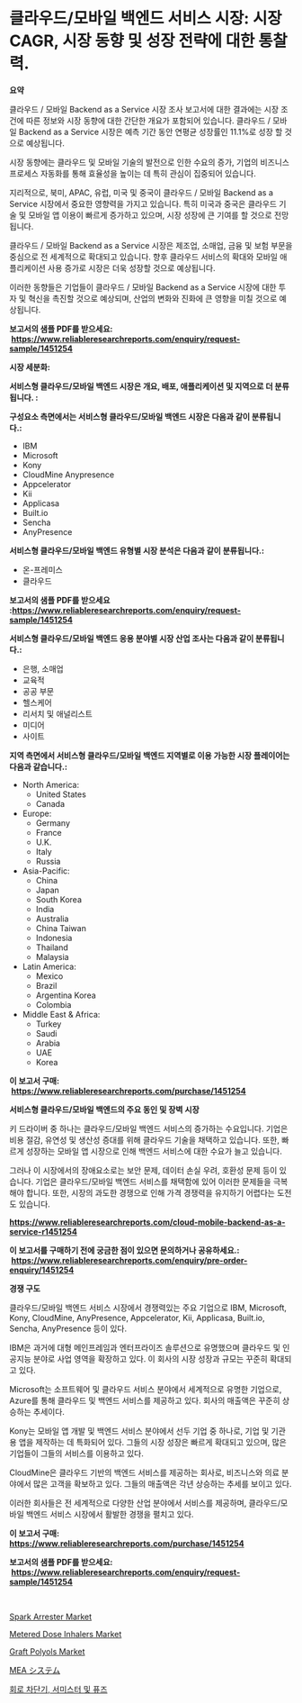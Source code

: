 <p><h1>클라우드/모바일 백엔드 서비스 시장: 시장 CAGR, 시장 동향 및 성장 전략에 대한 통찰력.</h1></p><p><strong>요약</strong></p>
<p><p>클라우드 / 모바일 Backend as a Service 시장 조사 보고서에 대한 결과에는 시장 조건에 따른 정보와 시장 동향에 대한 간단한 개요가 포함되어 있습니다. 클라우드 / 모바일 Backend as a Service 시장은 예측 기간 동안 연평균 성장률인 11.1%로 성장 할 것으로 예상됩니다.</p><p>시장 동향에는 클라우드 및 모바일 기술의 발전으로 인한 수요의 증가, 기업의 비즈니스 프로세스 자동화를 통해 효율성을 높이는 데 특히 관심이 집중되어 있습니다.</p><p>지리적으로, 북미, APAC, 유럽, 미국 및 중국이 클라우드 / 모바일 Backend as a Service 시장에서 중요한 영향력을 가지고 있습니다. 특히 미국과 중국은 클라우드 기술 및 모바일 앱 이용이 빠르게 증가하고 있으며, 시장 성장에 큰 기여를 할 것으로 전망됩니다.</p><p>클라우드 / 모바일 Backend as a Service 시장은 제조업, 소매업, 금융 및 보험 부문을 중심으로 전 세계적으로 확대되고 있습니다. 향후 클라우드 서비스의 확대와 모바일 애플리케이션 사용 증가로 시장은 더욱 성장할 것으로 예상됩니다.</p><p>이러한 동향들은 기업들이 클라우드 / 모바일 Backend as a Service 시장에 대한 투자 및 혁신을 촉진할 것으로 예상되며, 산업의 변화와 진화에 큰 영향을 미칠 것으로 예상됩니다.</p></p>
<p><strong>보고서의 샘플 PDF를 받으세요: &nbsp;<a href="https://www.reliableresearchreports.com/enquiry/request-sample/1451254">https://www.reliableresearchreports.com/enquiry/request-sample/1451254</a></strong></p>
<p><strong>시장 세분화:</strong></p>
<p><strong> 서비스형 클라우드/모바일 백엔드 시장은 개요, 배포, 애플리케이션 및 지역으로 더 분류됩니다. :</strong></p>
<p><strong>구성요소 측면에서는 서비스형 클라우드/모바일 백엔드 시장은 다음과 같이 분류됩니다.:</strong></p>
<p><ul><li>IBM</li><li>Microsoft</li><li>Kony</li><li>CloudMine Anypresence</li><li>Appcelerator</li><li>Kii</li><li>Applicasa</li><li>Built.io</li><li>Sencha</li><li>AnyPresence</li></ul></p>
<p><strong> 서비스형 클라우드/모바일 백엔드 유형별 시장 분석은 다음과 같이 분류됩니다.:</strong></p>
<p><ul><li>온-프레미스</li><li>클라우드</li></ul></p>
<p><strong>보고서의 샘플 PDF를 받으세요 :<a href="https://www.reliableresearchreports.com/enquiry/request-sample/1451254">https://www.reliableresearchreports.com/enquiry/request-sample/1451254</a></strong></p>
<p><strong> 서비스형 클라우드/모바일 백엔드 응용 분야별 시장 산업 조사는 다음과 같이 분류됩니다.:</strong></p>
<p><ul><li>은행, 소매업</li><li>교육적</li><li>공공 부문</li><li>헬스케어</li><li>리서치 및 애널리스트</li><li>미디어</li><li>사이트</li></ul></p>
<p><strong>지역 측면에서 서비스형 클라우드/모바일 백엔드 지역별로 이용 가능한 시장 플레이어는 다음과 같습니다.:</strong></p>
<p><ul>
    <li>
        North America:
        <ul>
            <li>United States</li>
            <li>Canada</li>
        </ul>
    </li>
    <li>
        Europe:
        <ul>
            <li>Germany</li>
            <li>France</li>
            <li>U.K.</li>
            <li>Italy</li>
            <li>Russia</li>
        </ul>
    </li>
    <li>
        Asia-Pacific:
        <ul>
            <li>China</li>
            <li>Japan</li>
            <li>South Korea</li>
            <li>India</li>
            <li>Australia</li>
            <li>China Taiwan</li>
            <li>Indonesia</li>
            <li>Thailand</li>
            <li>Malaysia</li>
        </ul>
    </li>
    <li>
        Latin America:
        <ul>
            <li>Mexico</li>
            <li>Brazil</li>
            <li>Argentina Korea</li>
            <li>Colombia</li>
        </ul>
    </li>
    <li>
        Middle East & Africa:
        <ul>
            <li>Turkey</li>
            <li>Saudi</li>
            <li>Arabia</li>
            <li>UAE</li>
            <li>Korea</li>
        </ul>
    </li>
    </ul></p>
<p><strong>이 보고서 구매: &nbsp;<a href="https://www.reliableresearchreports.com/purchase/1451254">https://www.reliableresearchreports.com/purchase/1451254</a></strong></p>
<p><strong>서비스형 클라우드/모바일 백엔드의 주요 동인 및 장벽 시장</strong></p>
<p><p>키 드라이버 중 하나는 클라우드/모바일 백엔드 서비스의 증가하는 수요입니다. 기업은 비용 절감, 유연성 및 생산성 증대를 위해 클라우드 기술을 채택하고 있습니다. 또한, 빠르게 성장하는 모바일 앱 시장으로 인해 백엔드 서비스에 대한 수요가 늘고 있습니다. </p><p>그러나 이 시장에서의 장애요소로는 보안 문제, 데이터 손실 우려, 호환성 문제 등이 있습니다. 기업은 클라우드/모바일 백엔드 서비스를 채택함에 있어 이러한 문제들을 극복해야 합니다. 또한, 시장의 과도한 경쟁으로 인해 가격 경쟁력을 유지하기 어렵다는 도전도 있습니다.</p></p>
<p><strong><a href="https://www.reliableresearchreports.com/cloud-mobile-backend-as-a-service-r1451254">https://www.reliableresearchreports.com/cloud-mobile-backend-as-a-service-r1451254</a></strong></p>
<p><strong>이 보고서를 구매하기 전에 궁금한 점이 있으면 문의하거나 공유하세요.: &nbsp;<a href="https://www.reliableresearchreports.com/enquiry/pre-order-enquiry/1451254">https://www.reliableresearchreports.com/enquiry/pre-order-enquiry/1451254</a></strong></p>
<p><strong>경쟁 구도</strong></p>
<p><p>클라우드/모바일 백엔드 서비스 시장에서 경쟁력있는 주요 기업으로 IBM, Microsoft, Kony, CloudMine, AnyPresence, Appcelerator, Kii, Applicasa, Built.io, Sencha, AnyPresence 등이 있다. </p><p>IBM은 과거에 대형 메인프레임과 엔터프라이즈 솔루션으로 유명했으며 클라우드 및 인공지능 분야로 사업 영역을 확장하고 있다. 이 회사의 시장 성장과 규모는 꾸준히 확대되고 있다. </p><p>Microsoft는 소프트웨어 및 클라우드 서비스 분야에서 세계적으로 유명한 기업으로, Azure를 통해 클라우드 및 백엔드 서비스를 제공하고 있다. 회사의 매출액은 꾸준히 상승하는 추세이다.</p><p>Kony는 모바일 앱 개발 및 백엔드 서비스 분야에서 선두 기업 중 하나로, 기업 및 기관용 앱을 제작하는 데 특화되어 있다. 그들의 시장 성장은 빠르게 확대되고 있으며, 많은 기업들이 그들의 서비스를 이용하고 있다.</p><p>CloudMine은 클라우드 기반의 백엔드 서비스를 제공하는 회사로, 비즈니스와 의료 분야에서 많은 고객을 확보하고 있다. 그들의 매출액은 각년 상승하는 추세를 보이고 있다.</p><p>이러한 회사들은 전 세계적으로 다양한 산업 분야에서 서비스를 제공하며, 클라우드/모바일 백엔드 서비스 시장에서 활발한 경쟁을 펼치고 있다.</p></p>
<p><strong>이 보고서 구매: &nbsp; <a href="https://www.reliableresearchreports.com/purchase/1451254">https://www.reliableresearchreports.com/purchase/1451254</a></strong></p>
<p><strong>보고서의 샘플 PDF를 받으세요: &nbsp;<a href="https://www.reliableresearchreports.com/enquiry/request-sample/1451254">https://www.reliableresearchreports.com/enquiry/request-sample/1451254</a></strong><strong></strong></p>
<p>&nbsp;</p>
<p><p><a href="https://view.publitas.com/reportprime-1/spark-arrester-market-comprehensive-assessment-by-type-application-and-geography/">Spark Arrester Market</a></p><p><a href="https://github.com/derrinmiltonellis35gcl/Market-Research-Report-List-2/blob/main/metered-dose-inhalers-market.md">Metered Dose Inhalers Market</a></p><p><a href="https://issuu.com/reportprime-2/docs/graft-polyols-market-size-2030.pptx">Graft Polyols Market</a></p><p><a href="https://github.com/efcvopdgkdx128/Market-Research-Report-List-1/blob/main/758828333504.md">MEA システム</a></p><p><a href="https://github.com/bunxhcci35271755/Market-Research-Report-List-1/blob/main/983297120828.md">회로 차단기, 서미스터 및 퓨즈</a></p></p>